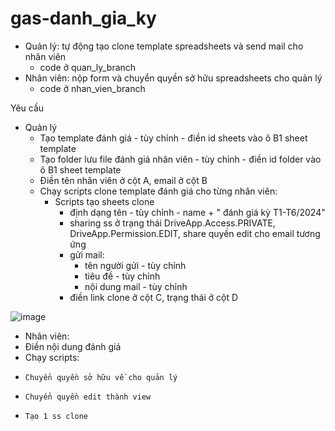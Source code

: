 # gas-danh_gia_ky
- Quản lý: tự động tạo clone template spreadsheets và send mail cho nhân viên
  - code ở quan_ly_branch
- Nhân viên: nộp form và chuyển quyền sở hữu spreadsheets cho quản lý
  - code ở nhan_vien_branch
    
Yêu cầu
- Quản lý
  - Tạo template đánh giá - tùy chỉnh - điền id sheets vào ô B1 sheet template
  - Tạo folder lưu file đánh giá nhân viên - tùy chỉnh - điền id folder vào ô B1 sheet template
  - Điền tên nhân viên ở cột A, email ở cột B
  - Chạy scripts clone template đánh giá cho từng nhân viên:
    - Scripts tạo sheets clone
      - định dạng tên - tùy chỉnh - name + " đánh giá kỳ T1-T6/2024"
      - sharing ss ở trạng thái DriveApp.Access.PRIVATE, DriveApp.Permission.EDIT, share quyền edit cho email tương ứng
      - gửi mail:
         - tên người gửi - tùy chỉnh
         - tiêu đề - tùy chỉnh 
         - nội dung mail  - tùy chỉnh 
      - điền link clone ở cột C, trạng thái ở cột D
     
![image](https://github.com/nguyenmanhcuong1291/gas-danh_gia_ky/assets/165188955/7a17f0a5-cb40-47db-bc38-efe52d7de334)
- Nhân viên:
-   Điền nội dung đánh giá
-   Chạy scripts:
-     Chuyển quyền sở hữu về cho quản lý
-     Chuyển quyền edit thành view
-     Tạo 1 ss clone 
